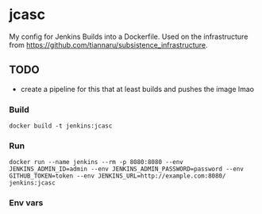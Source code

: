 # jcasc
My config for Jenkins
Builds into a Dockerfile.
Used on the infrastructure from https://github.com/tiannaru/subsistence_infrastructure.

## TODO
- create a pipeline for this that at least builds and pushes the image lmao

### Build
```
docker build -t jenkins:jcasc 
```

### Run
```
docker run --name jenkins --rm -p 8080:8080 --env JENKINS_ADMIN_ID=admin --env JENKINS_ADMIN_PASSWORD=password --env GITHUB_TOKEN=token --env JENKINS_URL=http://example.com:8080/ jenkins:jcasc
```

### Env vars
